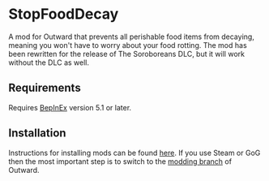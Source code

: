 # StopFoodDecay
A mod for Outward that prevents all perishable food items from decaying, meaning you won't have to worry about your food rotting.  The mod has been rewritten for the release of The Soroboreans DLC, but it will work without the DLC as well.

## Requirements
Requires [BepInEx](https://github.com/BepInEx/BepInEx/releases "BepInEx Release Versions") version 5.1 or later.

## Installation
Instructions for installing mods can be found [here](https://outward.gamepedia.com/Installing_Mods "Installing Mods - Official Outward Wiki").  If you use Steam or GoG then the most important step is to switch to the [modding branch](https://outward.gamepedia.com/Installing_Mods#Modding_Branch "Modding Branch") of Outward.